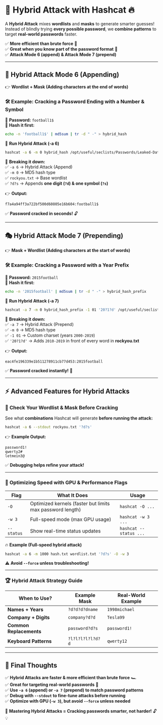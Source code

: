 
# 🔄 **Hybrid Attack with Hashcat** 🔥

A **Hybrid Attack** mixes **wordlists** and **masks** to generate smarter guesses! Instead of blindly trying **every possible password**, we **combine patterns** to target **real-world passwords** faster.

✅ **More efficient than brute force** 🎯  
✅ **Great when you know part of the password format** 🔐  
✅ **Attack Mode 6 (append) & Attack Mode 7 (prepend)**

---

## 🎯 **Hybrid Attack Mode 6 (Appending)**

👉 **Wordlist + Mask (Adding characters at the end of words)**

### 🛠️ **Example: Cracking a Password Ending with a Number & Symbol**

🔹 **Password:** `football1$`  
🔹 **Hash it first:**

```bash
echo -n 'football1$' | md5sum | tr -d " -" > hybrid_hash
```

🔹 **Run Hybrid Attack (-a 6)**

```bash
hashcat -a 6 -m 0 hybrid_hash /opt/useful/seclists/Passwords/Leaked-Databases/rockyou.txt '?d?s'
```

📌 **Breaking it down:**  
✅ `-a 6` → Hybrid Attack (Append)  
✅ `-m 0` → MD5 hash type  
✅ `rockyou.txt` → Base wordlist  
✅ `?d?s` → Appends **one digit (`?d`) & one symbol (`?s`)**

👉 **Output:**

```
f7a4a94ff3a722bf500d60805e16b604:football1$  
```

✅ **Password cracked in seconds!** 🔓

---

## 🎭 **Hybrid Attack Mode 7 (Prepending)**

👉 **Mask + Wordlist (Adding characters at the start of words)**

### 🛠️ **Example: Cracking a Password with a Year Prefix**

🔹 **Password:** `2015football`  
🔹 **Hash it first:**

```bash
echo -n '2015football' | md5sum | tr -d " -" > hybrid_hash_prefix
```

🔹 **Run Hybrid Attack (-a 7)**

```bash
hashcat -a 7 -m 0 hybrid_hash_prefix -1 01 '20?1?d' /opt/useful/seclists/Passwords/Leaked-Databases/rockyou.txt
```

📌 **Breaking it down:**  
✅ `-a 7` → Hybrid Attack (Prepend)  
✅ `-m 0` → MD5 hash type  
✅ `-1 01` → Custom charset (years `2000-2019`)  
✅ `'20?1?d'` → Adds `2010-2019` in front of every word in **rockyou.txt**

👉 **Output:**

```
eac4fe196339e1b511278911cb77d453:2015football  
```

✅ **Password cracked instantly!** 🚀

---

## ⚡ **Advanced Features for Hybrid Attacks**

### 🔎 **Check Your Wordlist & Mask Before Cracking**

See what **combinations** Hashcat will generate **before running the attack:**

```bash
hashcat -a 6 --stdout rockyou.txt '?d?s'
```

👉 **Example Output:**

```
password1!  
qwerty2#  
letmein3@  
```

✅ **Debugging helps refine your attack!**

---

### 🚀 **Optimizing Speed with GPU & Performance Flags**

|**Flag**|**What It Does**|**Usage**|
|---|---|---|
|`-O`|Optimized kernels (faster but limits max password length)|`hashcat -O ...`|
|`-w 3`|Full-speed mode (max GPU usage)|`hashcat -w 3 ...`|
|`--status`|Show real-time status updates|`hashcat --status ...`|

🔥 **Example (Full-speed hybrid attack)**

```bash
hashcat -a 6 -m 1000 hash.txt wordlist.txt '?d?s' -O -w 3
```

⚠️ **Avoid `--force` unless troubleshooting!**

---

### 🏆 **Hybrid Attack Strategy Guide**

|**When to Use?**|**Example Mask**|**Real-World Example**|
|---|---|---|
|**Names + Years**|`?d?d?d?dname`|`1998michael`|
|**Company + Digits**|`company?d?d`|`Tesla99`|
|**Common Replacements**|`password?d?s`|`password1!`|
|**Keyboard Patterns**|`?l?l?l?l?l?d?d`|`qwerty12`|

---

## 🎯 **Final Thoughts**

✅ **Hybrid Attacks are faster & more efficient than brute force** 🏎️  
✅ **Great for targeting real-world passwords** 🎯  
✅ **Use `-a 6` (append) or `-a 7` (prepend) to match password patterns**  
✅ **Debug with `--stdout` to fine-tune attacks before running**  
✅ **Optimize with GPU (`-w 3`), but avoid `--force` unless needed**

🚀 **Mastering Hybrid Attacks = Cracking passwords smarter, not harder!** 🔓💡

